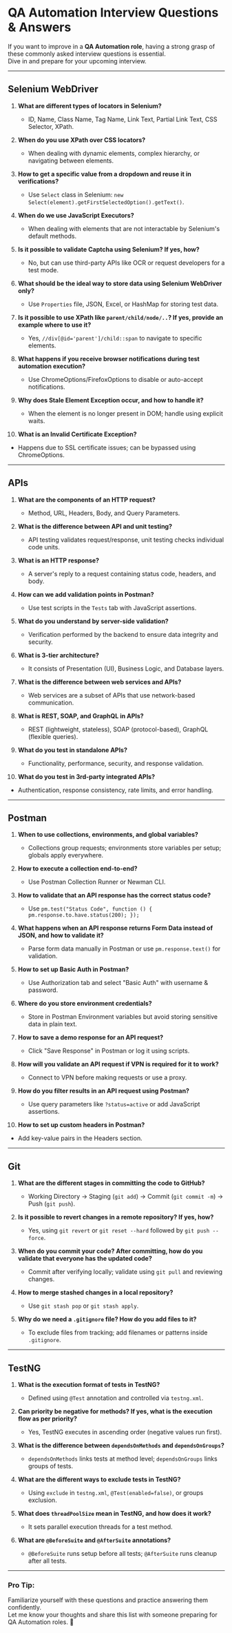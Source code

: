 # QA Automation Interview Questions & Answers

If you want to improve in a **QA Automation role**, having a strong grasp of these commonly asked interview questions is essential.  
Dive in and prepare for your upcoming interview.

---

## **Selenium WebDriver**
1. **What are different types of locators in Selenium?**  
   - ID, Name, Class Name, Tag Name, Link Text, Partial Link Text, CSS Selector, XPath.  

2. **When do you use XPath over CSS locators?**  
   - When dealing with dynamic elements, complex hierarchy, or navigating between elements.  

3. **How to get a specific value from a dropdown and reuse it in verifications?**  
   - Use `Select` class in Selenium: `new Select(element).getFirstSelectedOption().getText()`.  

4. **When do we use JavaScript Executors?**  
   - When dealing with elements that are not interactable by Selenium's default methods.  

5. **Is it possible to validate Captcha using Selenium? If yes, how?**  
   - No, but can use third-party APIs like OCR or request developers for a test mode.  

6. **What should be the ideal way to store data using Selenium WebDriver only?**  
   - Use `Properties` file, JSON, Excel, or HashMap for storing test data.  

7. **Is it possible to use XPath like `parent/child/node/..`? If yes, provide an example where to use it?**  
   - Yes, `//div[@id='parent']/child::span` to navigate to specific elements.  

8. **What happens if you receive browser notifications during test automation execution?**  
   - Use ChromeOptions/FirefoxOptions to disable or auto-accept notifications.  

9. **Why does Stale Element Exception occur, and how to handle it?**  
   - When the element is no longer present in DOM; handle using explicit waits.  

10. **What is an Invalid Certificate Exception?**  
   - Happens due to SSL certificate issues; can be bypassed using ChromeOptions.  

---

## **APIs**
1. **What are the components of an HTTP request?**  
   - Method, URL, Headers, Body, and Query Parameters.  

2. **What is the difference between API and unit testing?**  
   - API testing validates request/response, unit testing checks individual code units.  

3. **What is an HTTP response?**  
   - A server's reply to a request containing status code, headers, and body.  

4. **How can we add validation points in Postman?**  
   - Use test scripts in the `Tests` tab with JavaScript assertions.  

5. **What do you understand by server-side validation?**  
   - Verification performed by the backend to ensure data integrity and security.  

6. **What is 3-tier architecture?**  
   - It consists of Presentation (UI), Business Logic, and Database layers.  

7. **What is the difference between web services and APIs?**  
   - Web services are a subset of APIs that use network-based communication.  

8. **What is REST, SOAP, and GraphQL in APIs?**  
   - REST (lightweight, stateless), SOAP (protocol-based), GraphQL (flexible queries).  

9. **What do you test in standalone APIs?**  
   - Functionality, performance, security, and response validation.  

10. **What do you test in 3rd-party integrated APIs?**  
   - Authentication, response consistency, rate limits, and error handling.  

---

## **Postman**
1. **When to use collections, environments, and global variables?**  
   - Collections group requests; environments store variables per setup; globals apply everywhere.  

2. **How to execute a collection end-to-end?**  
   - Use Postman Collection Runner or Newman CLI.  

3. **How to validate that an API response has the correct status code?**  
   - Use `pm.test("Status Code", function () { pm.response.to.have.status(200); });`  

4. **What happens when an API response returns Form Data instead of JSON, and how to validate it?**  
   - Parse form data manually in Postman or use `pm.response.text()` for validation.  

5. **How to set up Basic Auth in Postman?**  
   - Use Authorization tab and select "Basic Auth" with username & password.  

6. **Where do you store environment credentials?**  
   - Store in Postman Environment variables but avoid storing sensitive data in plain text.  

7. **How to save a demo response for an API request?**  
   - Click "Save Response" in Postman or log it using scripts.  

8. **How will you validate an API request if VPN is required for it to work?**  
   - Connect to VPN before making requests or use a proxy.  

9. **How do you filter results in an API request using Postman?**  
   - Use query parameters like `?status=active` or add JavaScript assertions.  

10. **How to set up custom headers in Postman?**  
   - Add key-value pairs in the Headers section.  

---

## **Git**
1. **What are the different stages in committing the code to GitHub?**  
   - Working Directory → Staging (`git add`) → Commit (`git commit -m`) → Push (`git push`).  

2. **Is it possible to revert changes in a remote repository? If yes, how?**  
   - Yes, using `git revert` or `git reset --hard` followed by `git push --force`.  

3. **When do you commit your code? After committing, how do you validate that everyone has the updated code?**  
   - Commit after verifying locally; validate using `git pull` and reviewing changes.  

4. **How to merge stashed changes in a local repository?**  
   - Use `git stash pop` or `git stash apply`.  

5. **Why do we need a `.gitignore` file? How do you add files to it?**  
   - To exclude files from tracking; add filenames or patterns inside `.gitignore`.  

---

## **TestNG**
1. **What is the execution format of tests in TestNG?**  
   - Defined using `@Test` annotation and controlled via `testng.xml`.  

2. **Can priority be negative for methods? If yes, what is the execution flow as per priority?**  
   - Yes, TestNG executes in ascending order (negative values run first).  

3. **What is the difference between `dependsOnMethods` and `dependsOnGroups`?**  
   - `dependsOnMethods` links tests at method level; `dependsOnGroups` links groups of tests.  

4. **What are the different ways to exclude tests in TestNG?**  
   - Using `exclude` in `testng.xml`, `@Test(enabled=false)`, or groups exclusion.  

5. **What does `threadPoolSize` mean in TestNG, and how does it work?**  
   - It sets parallel execution threads for a test method.  

6. **What are `@BeforeSuite` and `@AfterSuite` annotations?**  
   - `@BeforeSuite` runs setup before all tests; `@AfterSuite` runs cleanup after all tests.  

---

### **Pro Tip:**  
Familiarize yourself with these questions and practice answering them confidently.  
Let me know your thoughts and share this list with someone preparing for QA Automation roles. 🚀

